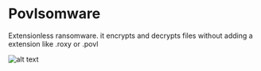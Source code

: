 # Povlsomware
Extensionless ransomware. it encrypts and decrypts files without adding a extension like .roxy or .povl

![alt text](https://raw.githubusercontent.com/povlteksttv/Povlsomware/master/img/first.png?raw=true)

